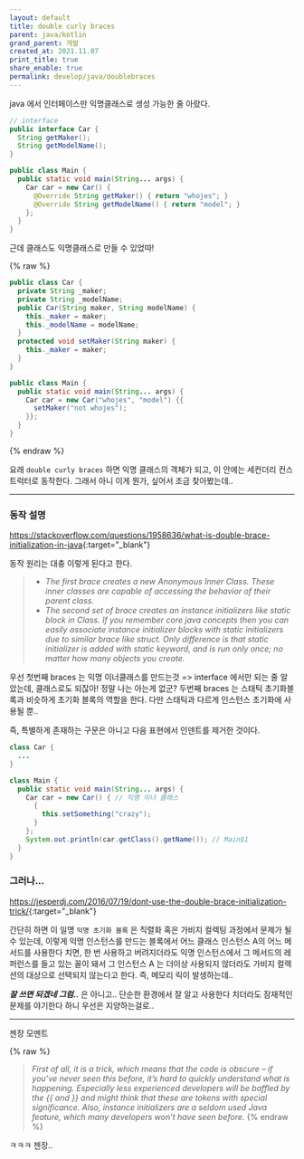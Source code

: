```yaml
---
layout: default
title: double curly braces
parent: java/kotlin
grand_parent: 개발
created_at: 2021.11.07
print_title: true
share_enable: true
permalink: develop/java/doublebraces
---
```


java 에서 인터페이스만 익명클래스로 생성 가능한 줄 아랐다.
```java
// interface
public interface Car {
  String getMaker();
  String getModelName();
}

public class Main {
  public static void main(String... args) {
    Car car = new Car() {
      @Override String getMaker() { return "whojes"; }
      @Override String getModelName() { return "model"; }
    };
  }
}
```

근데 클래스도 익명클래스로 만들 수 있었따!

{% raw %}
```java
public class Car {
  private String _maker;
  private String _modelName;
  public Car(String maker, String modelName) {
    this._maker = maker;
    this._modelName = modelName;
  }
  protected void setMaker(String maker) {
    this._maker = maker;
  }
}

public class Main {
  public static void main(String... args) {
    Car car = new Car("whojes", "model") {{
      setMaker("not whojes");
    }};
  }
}
```
{% endraw %}

요래 `double curly braces` 하면 익명 클래스의 객체가 되고, 이 안에는 세컨더리 컨스트럭터로 동작한다.
그래서 아니 이게 뭔가, 싶어서 조금 찾아봤는데..

---
### 동작 설명 
<https://stackoverflow.com/questions/1958636/what-is-double-brace-initialization-in-java>{:target="_blank"}

동작 원리는 대충 이렇게 된다고 한다. 

> - *The first brace creates a new Anonymous Inner Class. These inner classes are capable of accessing the behavior of their parent class.*  
> - *The second set of brace creates an instance initializers like static block in Class. If you remember core java concepts then you can easily associate instance initializer blocks with static initializers due to similar brace like struct. Only difference is that static initializer is added with static keyword, and is run only once; no matter how many objects you create.*

우선 첫번째 braces 는 익명 이너클래스를 만드는것 => interface 에서만 되는 줄 알았는데, 클래스로도 되잖아! 정말 나는 아는게 없군?
두번째 braces 는 스태틱 초기화블록과 비슷하게 초기화 블록의 역할을 한다. 다만 스태틱과 다르게 인스턴스 초기화에 사용될 뿐..  

즉, 특별하게 존재하는 구문은 아니고 다음 표현에서 인덴트를 제거한 것이다. 
```java
class Car {
  ...
}

class Main {
  public static void main(String... args) {
    Car car = new Car() { // 익명 이너 클래스
      {
        this.setSomething("crazy");
      }
    };
    System.out.println(car.getClass().getName()); // Main$1
  }
}
```

### 그러나... 

<https://jesperdj.com/2016/07/19/dont-use-the-double-brace-initialization-trick/>{:target="_blank"}  

간단히 하면 이 일명 `익명 초기화 블록` 은 직렬화 혹은 가비지 컬렉팅 과정에서 문제가 될 수 있는데, 이렇게 익명 인스턴스를 만드는 블록에서 어느 클래스 인스턴스 A의 어느 메서드를 사용한다 치면, 한 번 사용하고 버려지더라도 익명 인스턴스에서 그 메서드의 레퍼런스를 들고 있는 꼴이 돼서 그 인스턴스 A 는 더이상 사용되지 않더라도 가비지 컬렉션의 대상으로 선택되지 않는다고 한다. 즉, 메모리 릭이 발생하는데..

***잘 쓰면 되겠네 그럼..*** 은 아니고.. 단순한 환경에서 잘 알고 사용한다 치더라도 잠재적인 문제를 야기한다 하니 우선은 지양하는걸로..

---

젠장 모멘트

{% raw %}
> *First of all, it is a trick, which means that the code is obscure – if you’ve never seen this before, it’s hard to quickly understand what is happening. Especially less experienced developers will be baffled by the {{ and }} and might think that these are tokens with special significance. Also, instance initializers are a seldom used Java feature, which many developers won’t have seen before.*
{% endraw %}

ㅋㅋㅋ 젠장..  
